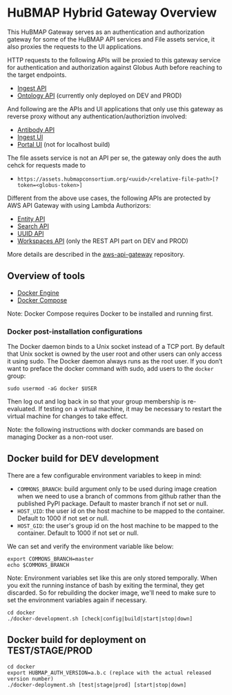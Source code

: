 # HuBMAP Hybrid Gateway Overview

This HuBMAP Gateway serves as an authentication and authorization gateway for some of the HuBMAP API services and File assets service, it also proxies the requests to the UI applications. 

HTTP requests to the following APIs will be proxied to this gateway service for authentication and authorization against Globus Auth before reaching to the target endpoints. 

- [Ingest API](https://github.com/hubmapconsortium/ingest-api)
- [Ontology API](https://github.com/hubmapconsortium/ontology-api) (currently only deployed on DEV and PROD)

And following are the APIs and UI applications that only use this gateway as reverse proxy without any authentication/authoriztion involved:

- [Antibody API](https://github.com/hubmapconsortium/antibody-api)
- [Ingest UI](https://github.com/hubmapconsortium/ingest-ui)
- [Portal UI](https://github.com/hubmapconsortium/portal-ui) (not for localhost build)

The file assets service is not an API per se, the gateway only does the auth cehck for requests made to

- `https://assets.hubmapconsortium.org/<uuid>/<relative-file-path>[?token=<globus-token>]`

Different from the above use cases, the following APIs are protected by AWS API Gateway with using Lambda Authorizors:

- [Entity API](https://github.com/hubmapconsortium/entity-api)
- [Search API](https://github.com/hubmapconsortium/search-api)
- [UUID API](https://github.com/hubmapconsortium/uuid-api)
- [Workspaces API](https://github.com/hubmapconsortium/user_workspaces_server) (only the REST API part on DEV and PROD)

More details are described in the [aws-api-gateway](https://github.com/hubmapconsortium/aws-api-gateway) repository.


## Overview of tools

- [Docker Engine](https://docs.docker.com/install/)
- [Docker Compose](https://docs.docker.com/compose/install/)

Note: Docker Compose requires Docker to be installed and running first.

### Docker post-installation configurations

The Docker daemon binds to a Unix socket instead of a TCP port. By default that Unix socket is owned by the user root and other users can only access it using sudo. The Docker daemon always runs as the root user. If you don’t want to preface the docker command with sudo, add users to the `docker` group:

````
sudo usermod -aG docker $USER
````

Then log out and log back in so that your group membership is re-evaluated. If testing on a virtual machine, it may be necessary to restart the virtual machine for changes to take effect.

Note: the following instructions with docker commands are based on managing Docker as a non-root user.

## Docker build for DEV development

There are a few configurable environment variables to keep in mind:

- `COMMONS_BRANCH`: build argument only to be used during image creation when we need to use a branch of commons from github rather than the published PyPI package. Default to master branch if not set or null.
- `HOST_UID`: the user id on the host machine to be mapped to the container. Default to 1000 if not set or null.
- `HOST_GID`: the user's group id on the host machine to be mapped to the container. Default to 1000 if not set or null.

We can set and verify the environment variable like below:

````
export COMMONS_BRANCH=master
echo $COMMONS_BRANCH
````

Note: Environment variables set like this are only stored temporally. When you exit the running instance of bash by exiting the terminal, they get discarded. So for rebuilding the docker image, we'll need to make sure to set the environment variables again if necessary.

```
cd docker
./docker-development.sh [check|config|build|start|stop|down]
```

## Docker build for deployment on TEST/STAGE/PROD

```
cd docker
export HUBMAP_AUTH_VERSION=a.b.c (replace with the actual released version number)
./docker-deployment.sh [test|stage|prod] [start|stop|down]
```
